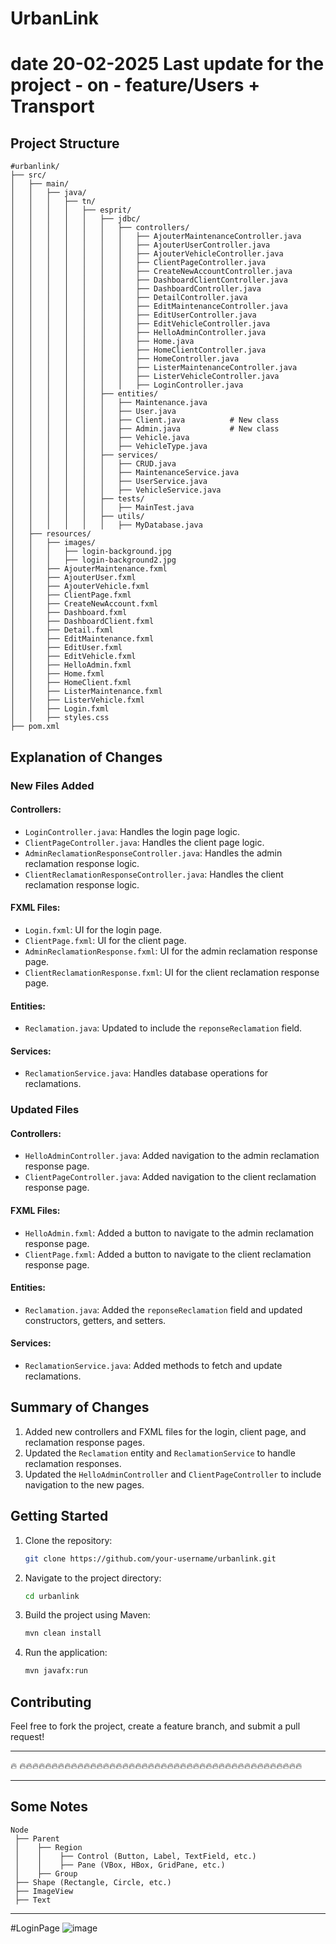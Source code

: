 # UrbanLink 
# date 20-02-2025 Last update for the project - on - feature/Users + Transport
## Project Structure

```
#urbanlink/
├── src/
│   ├── main/
│   │   ├── java/
│   │   │   ├── tn/
│   │   │   │   ├── esprit/
│   │   │   │   │   ├── jdbc/
│   │   │   │   │   │   ├── controllers/
│   │   │   │   │   │   │   ├── AjouterMaintenanceController.java
│   │   │   │   │   │   │   ├── AjouterUserController.java
│   │   │   │   │   │   │   ├── AjouterVehicleController.java
│   │   │   │   │   │   │   ├── ClientPageController.java
│   │   │   │   │   │   │   ├── CreateNewAccountController.java
│   │   │   │   │   │   │   ├── DashboardClientController.java
│   │   │   │   │   │   │   ├── DashboardController.java
│   │   │   │   │   │   │   ├── DetailController.java
│   │   │   │   │   │   │   ├── EditMaintenanceController.java
│   │   │   │   │   │   │   ├── EditUserController.java
│   │   │   │   │   │   │   ├── EditVehicleController.java
│   │   │   │   │   │   │   ├── HelloAdminController.java
│   │   │   │   │   │   │   ├── Home.java
│   │   │   │   │   │   │   ├── HomeClientController.java
│   │   │   │   │   │   │   ├── HomeController.java
│   │   │   │   │   │   │   ├── ListerMaintenanceController.java
│   │   │   │   │   │   │   ├── ListerVehicleController.java
│   │   │   │   │   │   │   ├── LoginController.java
│   │   │   │   │   ├── entities/
│   │   │   │   │   │   ├── Maintenance.java
│   │   │   │   │   │   ├── User.java
│   │   │   │   │   │   ├── Client.java          # New class
│   │   │   │   │   │   ├── Admin.java           # New class
│   │   │   │   │   │   ├── Vehicle.java
│   │   │   │   │   │   ├── VehicleType.java
│   │   │   │   │   ├── services/
│   │   │   │   │   │   ├── CRUD.java
│   │   │   │   │   │   ├── MaintenanceService.java
│   │   │   │   │   │   ├── UserService.java
│   │   │   │   │   │   ├── VehicleService.java
│   │   │   │   │   ├── tests/
│   │   │   │   │   │   ├── MainTest.java
│   │   │   │   │   ├── utils/
│   │   │   │   │   │   ├── MyDatabase.java
│   ├── resources/
│   │   ├── images/
│   │   │   ├── login-background.jpg
│   │   │   ├── login-background2.jpg
│   │   ├── AjouterMaintenance.fxml
│   │   ├── AjouterUser.fxml
│   │   ├── AjouterVehicle.fxml
│   │   ├── ClientPage.fxml
│   │   ├── CreateNewAccount.fxml
│   │   ├── Dashboard.fxml
│   │   ├── DashboardClient.fxml
│   │   ├── Detail.fxml
│   │   ├── EditMaintenance.fxml
│   │   ├── EditUser.fxml
│   │   ├── EditVehicle.fxml
│   │   ├── HelloAdmin.fxml
│   │   ├── Home.fxml
│   │   ├── HomeClient.fxml
│   │   ├── ListerMaintenance.fxml
│   │   ├── ListerVehicle.fxml
│   │   ├── Login.fxml
│   │   ├── styles.css
├── pom.xml

```

## Explanation of Changes

### New Files Added
#### Controllers:
- `LoginController.java`: Handles the login page logic.
- `ClientPageController.java`: Handles the client page logic.
- `AdminReclamationResponseController.java`: Handles the admin reclamation response logic.
- `ClientReclamationResponseController.java`: Handles the client reclamation response logic.

#### FXML Files:
- `Login.fxml`: UI for the login page.
- `ClientPage.fxml`: UI for the client page.
- `AdminReclamationResponse.fxml`: UI for the admin reclamation response page.
- `ClientReclamationResponse.fxml`: UI for the client reclamation response page.

#### Entities:
- `Reclamation.java`: Updated to include the `reponseReclamation` field.

#### Services:
- `ReclamationService.java`: Handles database operations for reclamations.

### Updated Files
#### Controllers:
- `HelloAdminController.java`: Added navigation to the admin reclamation response page.
- `ClientPageController.java`: Added navigation to the client reclamation response page.

#### FXML Files:
- `HelloAdmin.fxml`: Added a button to navigate to the admin reclamation response page.
- `ClientPage.fxml`: Added a button to navigate to the client reclamation response page.

#### Entities:
- `Reclamation.java`: Added the `reponseReclamation` field and updated constructors, getters, and setters.

#### Services:
- `ReclamationService.java`: Added methods to fetch and update reclamations.

## Summary of Changes
1. Added new controllers and FXML files for the login, client page, and reclamation response pages.
2. Updated the `Reclamation` entity and `ReclamationService` to handle reclamation responses.
3. Updated the `HelloAdminController` and `ClientPageController` to include navigation to the new pages.

## Getting Started
1. Clone the repository:
   ```bash
   git clone https://github.com/your-username/urbanlink.git
   ```
2. Navigate to the project directory:
   ```bash
   cd urbanlink
   ```
3. Build the project using Maven:
   ```bash
   mvn clean install
   ```
4. Run the application:
   ```bash
   mvn javafx:run
   ```

## Contributing
Feel free to fork the project, create a feature branch, and submit a pull request!

---
 🔥 🔥🔥🔥🔥🔥🔥🔥🔥🔥🔥🔥🔥🔥🔥🔥🔥🔥🔥🔥🔥🔥🔥🔥🔥🔥🔥🔥🔥🔥🔥🔥🔥🔥🔥🔥🔥🔥🔥🔥🔥🔥🔥🔥🔥


----------------------------------------------------------------------
## Some Notes 
```
Node
 ├── Parent
 │    ├── Region
 │    │    ├── Control (Button, Label, TextField, etc.)
 │    │    ├── Pane (VBox, HBox, GridPane, etc.)
 │    ├── Group
 ├── Shape (Rectangle, Circle, etc.)
 ├── ImageView
 ├── Text
```
--------------------------------------------------------------------
#LoginPage
![image](https://github.com/user-attachments/assets/3b68a1f9-3956-4c1c-b939-a0160fe3d8f5)

